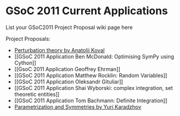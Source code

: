 # GSoC 2011 Current Applications

List your GSoC2011 Project Proposal wiki page here

Project Proposals:

* [Perturbation theory by Anatolii Koval](GSoC-2011-Application-Anatolii-Koval)
* [[GSoC 2011 Application Ben McDonald: Optimising SymPy using Cython]]
* [[GsoC 2011 Application Geoffrey Ehrman]]
* [[GSoC 2011 Application Matthew Rocklin: Random Variables]]
* [[GSoC 2011 Application Oleksandr Gituliar]]
* [[GSoC 2011 Application Shai Wyborski: complex integration, set theoretic entities]]
* [[GSoC 2011 Application Tom Bachmann: Definite Integration]]
* [Parametrization and Symmetries by Yuri Karadzhov](GSoC-2011-Application-Yuri-Karadzhov)
